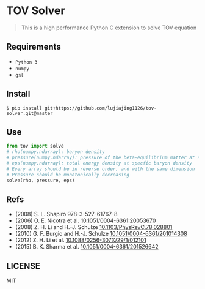 # TOV Solver

> This is a high performance Python C extension to solve TOV equation

## Requirements

  - `Python 3`
  - `numpy`
  - `gsl`

## Install

```
$ pip install git+https://github.com/lujiajing1126/tov-solver.git@master
```


## Use
```python
from tov import solve
# rho(numpy.ndarray): baryon density
# pressure(numpy.ndarray): pressure of the beta-equilibrium matter at specfic baryon density
# eps(numpy.ndarray): total energy density at specfic baryon density
# Every array should be in reverse order, and with the same dimension
# Pressure should be monotonically decreasing
solve(rho, pressure, eps)
```

## Refs

  - (2008) S. L. Shapiro                   978-3-527-61767-8
  - (2006) O. E. Nicotra et al.            [10.1051/0004-6361:20053670](https://doi.org/10.1051/0004-6361:20053670)
  - (2008) Z. H. Li and H.-J. Schulze      [10.1103/PhysRevC.78.028801](https://doi.org/10.1103/PhysRevC.78.028801)
  - (2010) G. F. Burgio and H.-J. Schulze  [10.1051/0004-6361/201014308](https://doi.org/0.1051/0004-6361/201014308)
  - (2012) Z. H. Li et al.                 [10.1088/0256-307X/29/1/012101](https://doi.org/10.1088/0256-307X/29/1/012101)
  - (2015) B. K. Sharma et al.             [10.1051/0004-6361/201526642](https://doi.org/10.1088/0256-307X/29/1/012101)

## LICENSE

MIT